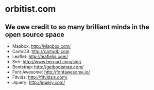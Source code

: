orbitist.com
==================

## We owe credit to so many brilliant minds in the open source space
* Mapbox: http://Mapbox.com/
* CartoDB: http://cartodb.com
* Leaflet: http://leafletjs.com/
* Sidr: http://www.berriart.com/sidr/
* Bootstrap: http://getbootstrap.com/
* Font Awesome: http://fontawesome.io/
* Fitvids: http://fitvidsjs.com/
* Jquery: http://jquery.com/

